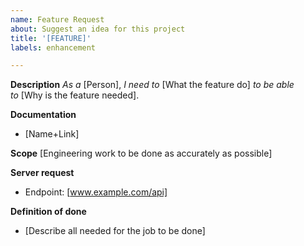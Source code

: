 ```yaml
---
name: Feature Request
about: Suggest an idea for this project
title: '[FEATURE]'
labels: enhancement

---
```


**Description**
*As a* [Person], *I need to* [What the feature do] *to be able to* [Why is the feature needed].

**Documentation**
 - [Name+Link]

**Scope**
[Engineering work to be done as accurately as possible]

**Server request**
 - Endpoint: [www.example.com/api]

**Definition of done**
 - [Describe all needed for the job to be done]
